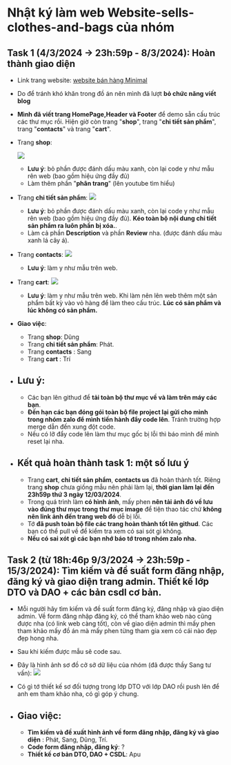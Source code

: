 # Nhật ký làm web Website-sells-clothes-and-bags của nhóm

## Task 1 (4/3/2024 -> 23h:59p - 8/3/2024): Hoàn thành giao diện
- Link trang website: [website bán hàng Minimal](https://minimal.crv.vn/)
- Do để tránh khó khăn trong đồ án nên mình đã lượt **bỏ chức năng viết blog**
- **Mình đã viết trang HomePage,Header và Footer** để demo sẵn cấu trúc các thư mục rồi. Hiện giờ còn trang "**shop**", trang "**chi tiết sản phẩm**", trang "**contacts**" và trang "**cart**".

-  Trang **shop**:
   
   ![](minimal.crv.vn_shop_.png)

   - **Lưu ý**: bỏ phần được đánh dấu màu xanh, còn lại code y như mẫu rên web (bao gồm hiệu ứng đầy đủ)
   - Làm thêm phần "**phân trang**" (lên youtube tìm hiểu)

- Trang **chi tiết sản phẩm**:
   ![](minimal.crv.vn_product_super-soft-wrap-jumpsuit_.png)

   - **Lưu ý**: bỏ phần được đánh dấu màu xanh, còn lại code y như mẫu rên web (bao gồm hiệu ứng đầy đủ). **Kéo toàn bộ nội dung chi tiết sản phẩm ra luôn phần bị xóa.**.
   - Làm cả phần **Description** và phần **Review** nha. (được đánh dấu màu xanh lá cây á).

- Trang **contacts**:
  ![](minimal.crv.vn_contacts_.png)

  - **Lưu ý**: làm y như mẫu trên web.

- Trang **cart**:
  ![](minimal.crv.vn_cart_.png)

  - **Lưu ý**: làm y như mẫu trên web. Khi làm nên lên web thêm một sản phẩm bất kỳ vào vỏ hàng để làm theo cấu trúc. **Lúc có sản phẩm và lúc không có sản phẩm.**

- **Giao việc**:
  - Trang **shop**: Dũng
  - Trang **chi tiết sản phẩm**: Phát.
  - Trang **contacts** : Sang
  - Trang **cart** : Trí

- ## Lưu ý:
  - Các bạn lên githud để **tải toàn bộ thư mục về và làm trên máy các bạn**.
  - **Đến hạn các bạn đóng gói toàn bộ file project lại gửi cho mình trong nhóm zalo để mình tiến hành đẩy code lên**. Tránh trường hợp merge dẫn đến xung đột code.
  - Nếu có lỡ đẩy code lên làm thư mục gốc bị lỗi thì báo mình để mình reset lại nha.

- ## Kết quả hoàn thành task 1: một số lưu ý 
  - Trang **cart**, **chi tiết sản phẩm**, **contacts us** đã hoàn thành tốt. Riêng trang **shop** chưa giống mẫu nên phải làm lại, **thời gian làm lại đến 23h59p thứ 3 ngày 12/03/2024**.
  - Trong quá trình làm **có hình ảnh**, mấy phen **nên tải ảnh đó về lưu vào đúng thư mục trong thư mục image** để tiện thao tác chứ **không nên link ảnh đến trang web đó** dễ bị lỗi.
  - Tớ **đã push toàn bộ file các trang hoàn thành tốt lên githud**. Các bạn có thể pull về để kiểm tra xem có sai sót gì không.
  - **Nếu có sai xót gì các bạn nhớ báo tớ trong nhóm zalo nha.**


## Task 2 (từ 18h:46p 9/3/2024 -> 23h:59p - 15/3/2024): Tìm kiếm và đề suất form đăng nhập, đăng ký và giao diện trang admin. Thiết kế lớp DTO và DAO + các bản csdl cơ bản.

- Mỗi người hãy tìm kiếm và đề suất form đăng ký, đăng nhập và giao diện admin. Về form đăng nhập đăng ký, có thể tham khảo web nào cũng được nha (có link web càng tốt), còn về giao diện admin thì mấy phen tham khảo mấy đồ án mà mấy phen từng tham gia xem có cái nào đẹp đẹp hong nha.

- Sau khi kiếm được mẫu sẽ code sau.

- Đây là hình ảnh sơ đồ cở sở dữ liệu của nhóm (đã được thầy Sang tư vấn): 
  ![](./CSDL.png) 

- Có gì tớ thiết kế sơ đối tượng trong lớp DTO với lớp DAO rồi push lên để anh em tham khảo nha, có gì góp ý chung.

- ## Giao việc:
  - **Tìm kiếm và đề xuất hình ảnh về form đăng nhập, đăng ký và giao diện** : Phát, Sang, Dũng, Trí.
  - **Code form đăng nhập, đăng ký**: ?
  - **Thiết kế cơ bản DTO, DAO + CSDL**: Apu  

